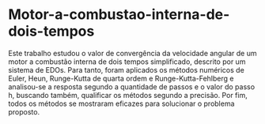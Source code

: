 # Motor-a-combustao-interna-de-dois-tempos
Este trabalho estudou o valor de convergência da velocidade angular de um motor a combustão interna de dois tempos simplificado, descrito por um sistema de
EDOs. Para tanto, foram aplicados os métodos numéricos de Euler, Heun, Runge-Kutta de quarta ordem e Runge-Kutta-Fehlberg e analisou-se a resposta segundo a quantidade de passos e o valor do passo h, buscando também, qualificar os métodos segundo a precisão. Por fim, todos os métodos se mostraram eficazes para solucionar o problema proposto.
